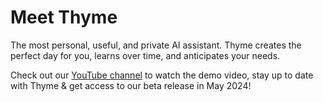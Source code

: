 # Meet Thyme
The most personal, useful, and private AI assistant. Thyme creates the perfect day for you, learns over time, and anticipates your needs.

Check out our [YouTube channel](https://www.youtube.com/@thyme-ai") to watch the demo video, stay up to date with Thyme & get access to our beta release in May 2024!

